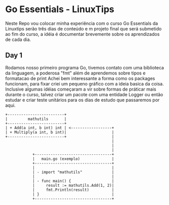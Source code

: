 # Go Essentials - LinuxTips
Neste Repo vou colocar minha experiência com o curso Go Essentials da Linuxtips serão três dias de conteúdo e m projeto final que será submetido ao fim do curso, a idéia é documentar brevemente sobre os aprendizados de cada dia.

## Day 1
Rodamos nosso primeiro programa Go, tivemos contato com uma biblioteca da linguagem, a poderosa "fmt" além de aprendemos sobre tipos e formatacao de print
Achei bem interessante a forma como os packages funcionam, para fixar criei um pequeno gráfico com a ideia basica da coisa.
Inclusive algumas idéias começaram a vir sobre formas de práticar mais durante o curso, talvez criar um pacote com uma entidade Logger ou então estudar e criar teste unitários para os dias de estudo que passaremos por aqui.

```plaintext
+-------------------------+
|         mathutils       |
+-------------------------+
| + Add(a int, b int) int | <------------------+
| + Multiply(a int, b int)|                    |
+-------------------------+                    |
                                               |
                                               |
                                               |
            +----------------------------------+
            |   main.go (exemplo)              |
            +----------------------------------+
            |                                  |
            | - import "mathutils"             |
            |                                  |
            | - func main() {                  |
            |     result := mathutils.Add(1, 2)|
            |     fmt.Println(result)          |
            | }                                |
            +----------------------------------+
